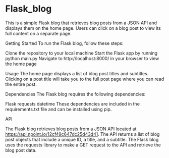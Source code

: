 # Flask_blog


This is a simple Flask blog that retrieves blog posts from a JSON API and displays them on the home page. Users can click on a blog post to view its full content on a separate page.

Getting Started
To run the Flask blog, follow these steps:

Clone the repository to your local machine
Start the Flask app by running python main.py
Navigate to http://localhost:8000/ in your browser to view the home page

Usage
The home page displays a list of blog post titles and subtitles. Clicking on a post title will take you to the full post page where you can read the entire post.

Dependencies
The Flask blog requires the following dependencies:

Flask
requests
datetime
These dependencies are included in the requirements.txt file and can be installed using pip.

API

The Flask blog retrieves blog posts from a JSON API located at https://api.npoint.io/12cf49c647dc25d43d41. The API returns a list of blog post objects that include a unique ID, a title, and a subtitle. The Flask blog uses the requests library to make a GET request to the API and retrieve the blog post data.

